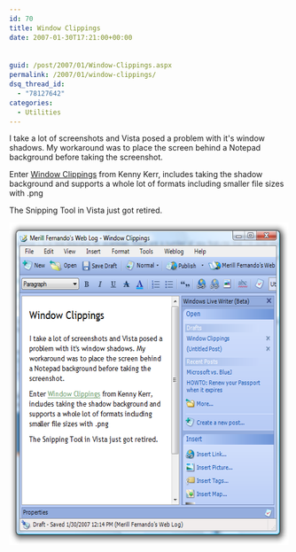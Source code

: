 ```yaml
---
id: 70
title: Window Clippings
date: 2007-01-30T17:21:00+00:00


guid: /post/2007/01/Window-Clippings.aspx
permalink: /2007/01/window-clippings/
dsq_thread_id:
  - "78127642"
categories:
  - Utilities
---
```

<P>I take a lot of screenshots and Vista posed a problem with it's window shadows. My workaround was to place the screen behind a Notepad background before taking the screenshot.</P>
<P>Enter <A href="http://weblogs.asp.net/kennykerr/archive/2007/01/28/window-clippings-1-5.aspx">Window Clippings</A> from Kenny Kerr, includes taking the shadow background and supports a whole lot of formats including smaller file sizes with .png</P>
<P>The Snipping Tool in Vista just got retired.</P>
<P><A href="https://merill.net/wp-content/uploads/binary/WindowClippings_AAB4/MerillFernandosWebLogWindowClippings23.png" atomicselection="true"><IMG height=582 src="/wp-content/uploads/binary/WindowClippings_AAB4/MerillFernandosWebLogWindowClippings2_thumb1.png" width=589 border=0></A></P>
